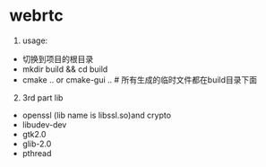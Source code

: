 webrtc
======

1. usage:

* 切换到项目的根目录
* mkdir build && cd build
* cmake .. or cmake-gui .. # 所有生成的临时文件都在build目录下面


2. 3rd part lib

* openssl (lib name is libssl.so)and crypto
* libudev-dev
* gtk2.0
* glib-2.0
* pthread